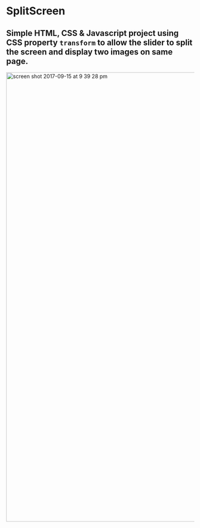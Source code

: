 # SplitScreen

## Simple HTML, CSS & Javascript project using CSS property `transform` to allow the slider to split the screen and display two images on same page.

<img width="1201" alt="screen shot 2017-09-15 at 9 39 28 pm" src="https://user-images.githubusercontent.com/14017607/30508172-7ca46128-9a5e-11e7-8d0a-009c583b0855.png">
